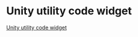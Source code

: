 # Unity utility code widget
[Unity utility code widget](https://aiwithcloud.com/2022/09/16/unity_utility_code_widget/)